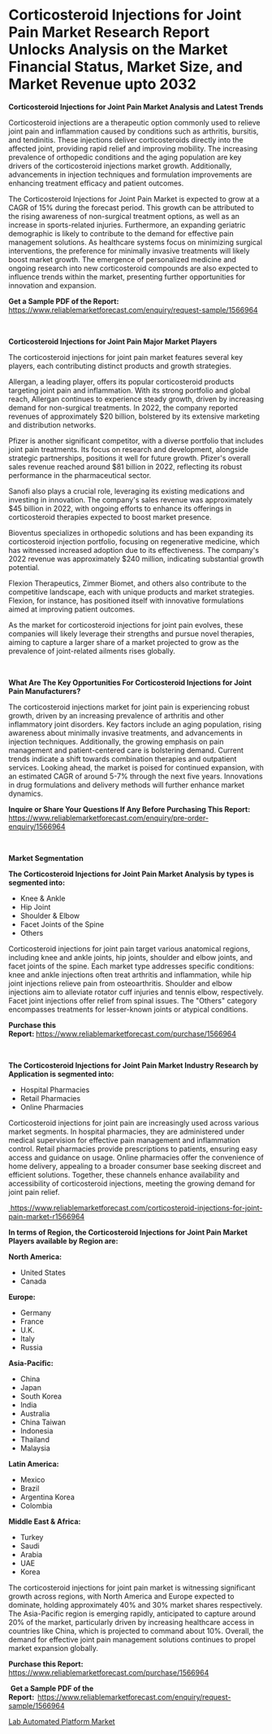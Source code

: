 <p><h1>Corticosteroid Injections for Joint Pain Market Research Report Unlocks Analysis on the Market Financial Status, Market Size, and Market Revenue upto 2032</h1></p><p><strong>Corticosteroid Injections for Joint Pain Market Analysis and Latest Trends</strong></p>
<p><p>Corticosteroid injections are a therapeutic option commonly used to relieve joint pain and inflammation caused by conditions such as arthritis, bursitis, and tendinitis. These injections deliver corticosteroids directly into the affected joint, providing rapid relief and improving mobility. The increasing prevalence of orthopedic conditions and the aging population are key drivers of the corticosteroid injections market growth. Additionally, advancements in injection techniques and formulation improvements are enhancing treatment efficacy and patient outcomes.</p><p>The Corticosteroid Injections for Joint Pain Market is expected to grow at a CAGR of 15% during the forecast period. This growth can be attributed to the rising awareness of non-surgical treatment options, as well as an increase in sports-related injuries. Furthermore, an expanding geriatric demographic is likely to contribute to the demand for effective pain management solutions. As healthcare systems focus on minimizing surgical interventions, the preference for minimally invasive treatments will likely boost market growth. The emergence of personalized medicine and ongoing research into new corticosteroid compounds are also expected to influence trends within the market, presenting further opportunities for innovation and expansion.</p></p>
<p><strong>Get a Sample PDF of the Report:&nbsp;</strong> <a href="https://www.reliablemarketforecast.com/enquiry/request-sample/1566964?utm_campaign=2875&utm_medium=2&utm_source=Github&utm_content=ia&utm_term=22032025&utm_id=corticosteroid-injections-for-joint-pain">https://www.reliablemarketforecast.com/enquiry/request-sample/1566964</a></p>
<p>&nbsp;</p>
<p><strong>Corticosteroid Injections for Joint Pain Major Market Players</strong></p>
<p><p>The corticosteroid injections for joint pain market features several key players, each contributing distinct products and growth strategies. </p><p>Allergan, a leading player, offers its popular corticosteroid products targeting joint pain and inflammation. With its strong portfolio and global reach, Allergan continues to experience steady growth, driven by increasing demand for non-surgical treatments. In 2022, the company reported revenues of approximately $20 billion, bolstered by its extensive marketing and distribution networks.</p><p>Pfizer is another significant competitor, with a diverse portfolio that includes joint pain treatments. Its focus on research and development, alongside strategic partnerships, positions it well for future growth. Pfizer's overall sales revenue reached around $81 billion in 2022, reflecting its robust performance in the pharmaceutical sector.</p><p>Sanofi also plays a crucial role, leveraging its existing medications and investing in innovation. The company's sales revenue was approximately $45 billion in 2022, with ongoing efforts to enhance its offerings in corticosteroid therapies expected to boost market presence.</p><p>Bioventus specializes in orthopedic solutions and has been expanding its corticosteroid injection portfolio, focusing on regenerative medicine, which has witnessed increased adoption due to its effectiveness. The company's 2022 revenue was approximately $240 million, indicating substantial growth potential.</p><p>Flexion Therapeutics, Zimmer Biomet, and others also contribute to the competitive landscape, each with unique products and market strategies. Flexion, for instance, has positioned itself with innovative formulations aimed at improving patient outcomes.</p><p>As the market for corticosteroid injections for joint pain evolves, these companies will likely leverage their strengths and pursue novel therapies, aiming to capture a larger share of a market projected to grow as the prevalence of joint-related ailments rises globally.</p></p>
<p>&nbsp;</p>
<p><strong>What Are The Key Opportunities For Corticosteroid Injections for Joint Pain Manufacturers?</strong></p>
<p><p>The corticosteroid injections market for joint pain is experiencing robust growth, driven by an increasing prevalence of arthritis and other inflammatory joint disorders. Key factors include an aging population, rising awareness about minimally invasive treatments, and advancements in injection techniques. Additionally, the growing emphasis on pain management and patient-centered care is bolstering demand. Current trends indicate a shift towards combination therapies and outpatient services. Looking ahead, the market is poised for continued expansion, with an estimated CAGR of around 5-7% through the next five years. Innovations in drug formulations and delivery methods will further enhance market dynamics.</p></p>
<p><strong>Inquire or Share Your Questions If Any Before Purchasing This Report:</strong> <a href="https://www.reliablemarketforecast.com/enquiry/pre-order-enquiry/1566964?utm_campaign=2875&utm_medium=2&utm_source=Github&utm_content=ia&utm_term=22032025&utm_id=corticosteroid-injections-for-joint-pain">https://www.reliablemarketforecast.com/enquiry/pre-order-enquiry/1566964</a></p>
<p>&nbsp;</p>
<p><strong>Market Segmentation</strong></p>
<p><strong>The Corticosteroid Injections for Joint Pain Market Analysis by types is segmented into:</strong></p>
<p><ul><li>Knee & Ankle</li><li>Hip Joint</li><li>Shoulder & Elbow</li><li>Facet Joints of the Spine</li><li>Others</li></ul></p>
<p><p>Corticosteroid injections for joint pain target various anatomical regions, including knee and ankle joints, hip joints, shoulder and elbow joints, and facet joints of the spine. Each market type addresses specific conditions: knee and ankle injections often treat arthritis and inflammation, while hip joint injections relieve pain from osteoarthritis. Shoulder and elbow injections aim to alleviate rotator cuff injuries and tennis elbow, respectively. Facet joint injections offer relief from spinal issues. The "Others" category encompasses treatments for lesser-known joints or atypical conditions.</p></p>
<p><strong>Purchase this Report:&nbsp;</strong><a href="https://www.reliablemarketforecast.com/purchase/1566964?utm_campaign=2875&utm_medium=2&utm_source=Github&utm_content=ia&utm_term=22032025&utm_id=corticosteroid-injections-for-joint-pain">https://www.reliablemarketforecast.com/purchase/1566964</a></p>
<p>&nbsp;</p>
<p><strong>The Corticosteroid Injections for Joint Pain Market Industry Research by Application is segmented into:</strong></p>
<p><ul><li>Hospital Pharmacies</li><li>Retail Pharmacies</li><li>Online Pharmacies</li></ul></p>
<p><p>Corticosteroid injections for joint pain are increasingly used across various market segments. In hospital pharmacies, they are administered under medical supervision for effective pain management and inflammation control. Retail pharmacies provide prescriptions to patients, ensuring easy access and guidance on usage. Online pharmacies offer the convenience of home delivery, appealing to a broader consumer base seeking discreet and efficient solutions. Together, these channels enhance availability and accessibility of corticosteroid injections, meeting the growing demand for joint pain relief.</p></p>
<p><a href="https://www.reliablemarketforecast.com/corticosteroid-injections-for-joint-pain-market-r1566964?utm_campaign=2875&utm_medium=2&utm_source=Github&utm_content=ia&utm_term=22032025&utm_id=corticosteroid-injections-for-joint-pain">&nbsp;https://www.reliablemarketforecast.com/corticosteroid-injections-for-joint-pain-market-r1566964</a></p>
<p><strong>In terms of Region, the Corticosteroid Injections for Joint Pain Market Players available by Region are:</strong></p>
<p>
    <p> <strong> North America: </strong>
        <ul>
            <li>United States</li>
            <li>Canada</li>
        </ul>
        </p> 
    <p> <strong> Europe: </strong>
        <ul>
            <li>Germany</li>
            <li>France</li>
            <li>U.K.</li>
            <li>Italy</li>
            <li>Russia</li>
        </ul>
        </p> 
    <p> <strong> Asia-Pacific: </strong>
        <ul>
            <li>China</li>
            <li>Japan</li>
            <li>South Korea</li>
            <li>India</li>
            <li>Australia</li>
            <li>China Taiwan</li>
            <li>Indonesia</li>
            <li>Thailand</li>
            <li>Malaysia</li>
        </ul>
        </p> 
    <p> <strong> Latin America: </strong>
        <ul>
            <li>Mexico</li>
            <li>Brazil</li>
            <li>Argentina Korea</li>
            <li>Colombia</li>
        </ul>
        </p> 
    <p> <strong> Middle East & Africa: </strong>
        <ul>
            <li>Turkey</li>
            <li>Saudi</li>
            <li>Arabia</li>
            <li>UAE</li>
            <li>Korea</li>
        </ul>
    </p>
    </p>
<p><p>The corticosteroid injections for joint pain market is witnessing significant growth across regions, with North America and Europe expected to dominate, holding approximately 40% and 30% market shares respectively. The Asia-Pacific region is emerging rapidly, anticipated to capture around 20% of the market, particularly driven by increasing healthcare access in countries like China, which is projected to command about 10%. Overall, the demand for effective joint pain management solutions continues to propel market expansion globally.</p></p>
<p><strong>Purchase this Report: </strong><a href="https://www.reliablemarketforecast.com/purchase/1566964?utm_campaign=2875&utm_medium=2&utm_source=Github&utm_content=ia&utm_term=22032025&utm_id=corticosteroid-injections-for-joint-pain">https://www.reliablemarketforecast.com/purchase/1566964</a></p>
<p>&nbsp;<strong>Get a Sample PDF of the Report:&nbsp;&nbsp;</strong><a href="https://www.reliablemarketforecast.com/enquiry/request-sample/1566964?utm_campaign=2875&utm_medium=2&utm_source=Github&utm_content=ia&utm_term=22032025&utm_id=corticosteroid-injections-for-joint-pain">https://www.reliablemarketforecast.com/enquiry/request-sample/1566964</a></p>
<p><strong></strong></p>
<p><p><a href="https://github.com/scaseiargas/Market-Research-Report-List-1/blob/main/lab-automated-platform-market.md?utm_campaign=2875&utm_medium=2&utm_source=Github&utm_content=ia&utm_term=22032025&utm_id=corticosteroid-injections-for-joint-pain">Lab Automated Platform Market</a></p></p>